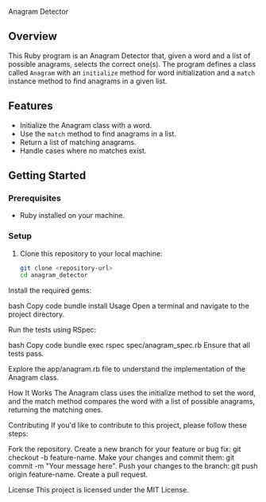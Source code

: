  Anagram Detector

## Overview

This Ruby program is an Anagram Detector that, given a word and a list of possible anagrams, selects the correct one(s). The program defines a class called `Anagram` with an `initialize` method for word initialization and a `match` instance method to find anagrams in a given list.

## Features

- Initialize the Anagram class with a word.
- Use the `match` method to find anagrams in a list.
- Return a list of matching anagrams.
- Handle cases where no matches exist.

## Getting Started

### Prerequisites

- Ruby installed on your machine.

### Setup

1. Clone this repository to your local machine:

   ```bash
   git clone <repository-url>
   cd anagram_detector
Install the required gems:

bash
Copy code
bundle install
Usage
Open a terminal and navigate to the project directory.

Run the tests using RSpec:

bash
Copy code
bundle exec rspec spec/anagram_spec.rb
Ensure that all tests pass.

Explore the app/anagram.rb file to understand the implementation of the Anagram class.

How It Works
The Anagram class uses the initialize method to set the word, and the match method compares the word with a list of possible anagrams, returning the matching ones.

Contributing
If you'd like to contribute to this project, please follow these steps:

Fork the repository.
Create a new branch for your feature or bug fix: git checkout -b feature-name.
Make your changes and commit them: git commit -m "Your message here".
Push your changes to the branch: git push origin feature-name.
Create a pull request.

License
This project is licensed under the MIT License.
